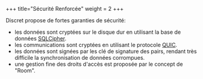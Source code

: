 +++
title="Sécurité Renforcée"
weight = 2
+++

Discret propose de fortes garanties de sécurité:
- les données sont cryptées sur le disque dur en utilisant la base de données [SQLCipher](https://www.zetetic.net/sqlcipher/).
- les communications sont cryptées en utilisant le protocole [QUIC](https://quicwg.org/). 
- les données sont signées par les clé de signature des pairs, rendant très difficile la synchronisation de données corrompues.
- une gestion fine des droits d'accès est proposée par le concept de "Room".